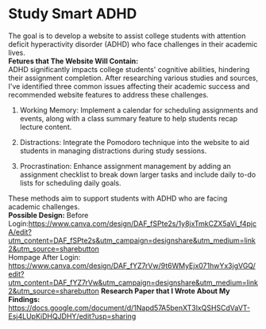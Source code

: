 # Study Smart ADHD
The goal is to develop a website to assist college students with attention deficit hyperactivity disorder (ADHD) who face challenges in their academic lives.\
**Fetures that The Website Will Contain:**\
ADHD significantly impacts college students' cognitive abilities, hindering their assignment completion. After researching various studies and sources, I've identified three common issues affecting their academic success and recommended website features to address these challenges. 
1. Working Memory: Implement a calendar for scheduling assignments and events, along with a class summary feature to help students recap lecture content.

2. Distractions: Integrate the Pomodoro technique into the website to aid students in managing distractions during study sessions.

3. Procrastination: Enhance assignment management by adding an assignment checklist to break down larger tasks and include daily to-do lists for scheduling daily goals.

These methods aim to support students with ADHD who are facing academic challenges.\
**Possible Design:**
Before Login:https://www.canva.com/design/DAF_fSPte2s/1y8jxTmkCZX5aVi_f4pjcA/edit?utm_content=DAF_fSPte2s&utm_campaign=designshare&utm_medium=link2&utm_source=sharebutton \
Hompage After Login: https://www.canva.com/design/DAF_fYZ7rVw/9t6WMyEjx071hwYx3jgVGQ/edit?utm_content=DAF_fYZ7rVw&utm_campaign=designshare&utm_medium=link2&utm_source=sharebutton
**Research Paper that I Wrote About My Findings:**\
https://docs.google.com/document/d/1Napd57A5benXT3lxQSHSCdVaVT-Esj4LUpKiDHQJDHY/edit?usp=sharing
